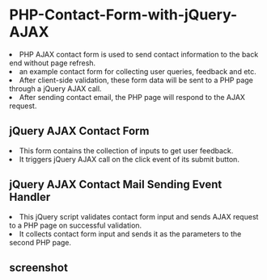 # PHP-Contact-Form-with-jQuery-AJAX

<li> PHP AJAX contact form is used to send contact information to the back end without page refresh. </li>

<li> an example contact form for collecting user queries, feedback and etc. </li>

<li> After client-side validation, these form data will be sent to a PHP page through a jQuery AJAX call. </li>

<li> After sending contact email, the PHP page will respond to the AJAX request. </li>


## jQuery AJAX Contact Form

<li> This form contains the collection of inputs to get user feedback. </li> 

<li> It triggers jQuery AJAX call on the click event of its submit button. </li>

## jQuery AJAX Contact Mail Sending Event Handler

<li> This jQuery script validates contact form input and sends AJAX request to a PHP page on successful validation. </li> 

<li> It collects contact form input and sends it as the parameters to the second PHP page. </li>





## screenshot

